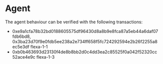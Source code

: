 # Agent

The agent behaviour can be verified with the following transactions:

- 0xe9a1cfa78b32bd0188605575df96430d8a8b9e8fca87a5eb44a6daf07fdb6bd8, 0x3ba23d70f9e0fdb5ee238a2e734ff658f5fc724292594e2b26f2255a8ec5e3df flexa-1-1
- 0xb0b463693d23130f4de8b8bb2d0c4dd3ea2c85525f0a042f52320cc52ace4e9c flexa-1-3
